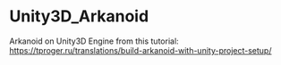 # Unity3D_Arkanoid
Arkanoid on Unity3D Engine from this tutorial: https://tproger.ru/translations/build-arkanoid-with-unity-project-setup/
